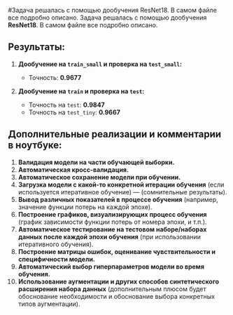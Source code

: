 #Задача решалась с помощью дообучения ResNet18. В самом файле все подробно описано.
Задача решалась с помощью дообучения **ResNet18**. В самом файле все подробно описано.

## **Результаты:**

1) **Дообучение на `train_small` и проверка на `test_small`:**
   - Точность: **0.9677**

2) **Дообучение на `train` и проверка на `test`:**
   - Точность на `test`: **0.9847**
   - Точность на `test_tiny`: **0.9667**

## **Дополнительные реализации и комментарии в ноутбуке:**

1) **Валидация модели на части обучающей выборки.**
2) **Автоматическая кросс-валидация.**
3) **Автоматическое сохранение модели при обучении.**
4) **Загрузка модели с какой-то конкретной итерации обучения** (если используется итеративное обучение) — (сомнительные результаты).
5) **Вывод различных показателей в процессе обучения** (например, значение функции потерь на каждой эпохе).
6) **Построение графиков, визуализирующих процесс обучения** (график зависимости функции потерь от номера эпохи, и т.п.).
7) **Автоматическое тестирование на тестовом наборе/наборах данных после каждой эпохи обучения** (при использовании итеративного обучения).
8) **Построение матрицы ошибок, оценивание чувствительности и специфичности модели.**
9) **Автоматический выбор гиперпараметров модели во время обучения.**
11) **Использование аугментации и других способов синтетического расширения набора данных** (дополнительным плюсом будет обоснование необходимости и обоснование выбора конкретных типов аугментации).
